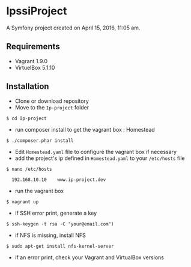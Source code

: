 IpssiProject
============

A Symfony project created on April 15, 2016, 11:05 am.

## Requirements
- Vagrant 1.9.0
- VirtuelBox 5.1.10

## Installation

- Clone or download repository
- Move to the `Ip-project` folder
``` 
$ cd Ip-project
 ```
- run composer install to get the vagrant box : Homestead
``` 
$ ./composer.phar install
 ```
- Edit `Homestead.yaml` file to configure the vagrant box if necessary
- add the project's ip defined in `Homestead.yaml` to your `/etc/hosts` file
``` 
$ nano /etc/hosts

  192.168.10.10    www.ip-project.dev
```
- run the vagrant box
 ```
$ vagrant up 
 ```
- if SSH error print, generate a key 
```
$ ssh-keygen -t rsa -C "your@email.com")
 ```
- if NFS is missing, install NFS
 ```
$ sudo apt-get install nfs-kernel-server
```
- if an error print, check your Vagrant and VirtualBox versions